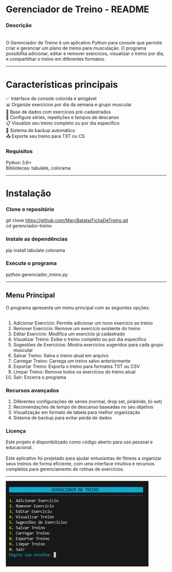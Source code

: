 # Gerenciador de Treino - README

### Descrição <br><br>
O Gerenciador de Treino é um aplicativo Python para console que permite criar e gerenciar um plano de treino para musculação. O programa possibilita adicionar, editar e remover exercícios, visualizar o treino por dia, e compartilhar o treino em diferentes formatos.

---

# Características principais

✅ Interface de console colorida e amigável <br>
📊 Organize exercícios por dia da semana e grupo muscular <br>
💪 Base de dados com exercícios pré-cadastrados <br>
🔄 Configure séries, repetições e tempos de descanso <br>
📋 Visualize seu treino completo ou por dia específico <br>
💾 Sistema de backup automático <br>
📤 Exporte seu treino para TXT ou CS <br>

### Requisitos

Python 3.6+ <br>
Bibliotecas: tabulate, colorama <br>

---

# Instalação

### Clone o repositório
git clone https://github.com/MarcBatata/FichaDeTreino.git <br>
cd gerenciador-treino <br>

### Instale as dependências
pip install tabulate colorama <br>

### Execute o programa
python gerenciador_treino.py <br>

---

## Menu Principal
O programa apresenta um menu principal com as seguintes opções: <br><br>

1. Adicionar Exercício: Permite adicionar um novo exercício ao treino
2. Remover Exercício: Remove um exercício existente do treino
3. Editar Exercício: Modifica um exercício já cadastrado
4. Visualizar Treino: Exibe o treino completo ou por dia específico
5. Sugestões de Exercícios: Mostra exercícios sugeridos para cada grupo muscular
6. Salvar Treino: Salva o treino atual em arquivo
7. Carregar Treino: Carrega um treino salvo anteriormente
8. Exportar Treino: Exporta o treino para formatos TXT ou CSV
9. Limpar Treino: Remove todos os exercícios do treino atual
10. Sair: Encerra o programa



### Recursos avançados

1. Diferentes configurações de séries (normal, drop set, pirâmide, bi-set)
2. Recomendações de tempo de descanso baseadas no seu objetivo
3. Visualização em formato de tabela para melhor organização
4. Sistema de backup para evitar perda de dados


### Licença
Este projeto é disponibilizado como código aberto para uso pessoal e educacional. <br><br>
Este aplicativo foi projetado para ajudar entusiastas de fitness a organizar seus treinos de forma eficiente, com uma interface intuitiva e recursos completos para gerenciamento de rotinas de exercícios.

---

<div class="image">
    <img src="image.png" alt="Interface">
</div>